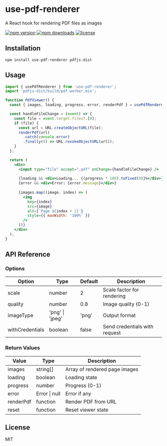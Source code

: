 # use-pdf-renderer

A React hook for rendering PDF files as images

[![npm version](https://img.shields.io/npm/v/use-pdf-renderer.svg)](https://www.npmjs.com/package/use-pdf-renderer)
[![npm downloads](https://img.shields.io/npm/dm/use-pdf-renderer.svg)](https://www.npmjs.com/package/use-pdf-renderer)
[![license](https://img.shields.io/npm/l/use-pdf-renderer.svg)](https://github.com/omimouni/use-pdf-renderer/blob/main/LICENSE)

## Installation

```
npm install use-pdf-renderer pdfjs-dist
```

## Usage

```jsx
import { usePdfRenderer } from 'use-pdf-renderer';
import 'pdfjs-dist/build/pdf.worker.min';

function PdfViewer() {
  const { images, loading, progress, error, renderPdf } = usePdfRenderer();

  const handleFileChange = (event) => {
    const file = event.target.files?.[0];
    if (file) {
      const url = URL.createObjectURL(file);
      renderPdf(url)
        .catch(console.error)
        .finally(() => URL.revokeObjectURL(url));
    }
  };

  return (
    <div>
      <input type="file" accept=".pdf" onChange={handleFileChange} />
      
      {loading && <div>Loading... {(progress * 100).toFixed(0)}%</div>}
      {error && <div>Error: {error.message}</div>}
      
      {images.map((image, index) => (
        <img 
          key={index} 
          src={image} 
          alt={`Page ${index + 1}`} 
          style={{ maxWidth: '100%' }} 
        />
      ))}
    </div>
  );
}
```

## API Reference

### Options

| Option | Type | Default | Description |
|--------|------|---------|-------------|
| scale | number | 2 | Scale factor for rendering |
| quality | number | 0.8 | Image quality (0-1) |
| imageType | 'png' \| 'jpeg' | 'png' | Output format |
| withCredentials | boolean | false | Send credentials with request |

### Return Values

| Value | Type | Description |
|-------|------|-------------|
| images | string[] | Array of rendered page images |
| loading | boolean | Loading state |
| progress | number | Progress (0-1) |
| error | Error \| null | Error if any |
| renderPdf | function | Render PDF from URL |
| reset | function | Reset viewer state |

## License

MIT